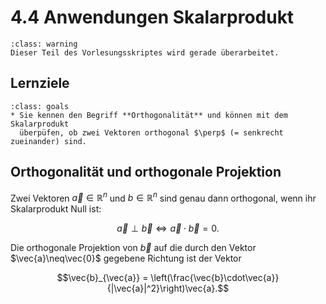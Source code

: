 # 4.4 Anwendungen Skalarprodukt

```{admonition} Warnung
:class: warning
Dieser Teil des Vorlesungsskriptes wird gerade überarbeitet.
```

## Lernziele

```{admonition} Lernziele 
:class: goals
* Sie kennen den Begriff **Orthogonalität** und können mit dem Skalarprodukt
  überpüfen, ob zwei Vektoren orthogonal $\perp$ (= senkrecht zueinander) sind.
```

## Orthogonalität und orthogonale Projektion

Zwei Vektoren $\vec{a}\in\mathbb{R}^n$ und $b\in\mathbb{R}^n$ sind genau dann
orthogonal, wenn ihr Skalarprodukt Null ist:

$$\vec{a}\perp\vec{b} \Leftrightarrow \vec{a}\cdot\vec{b}=0.$$

Die orthogonale Projektion von $\vec{b}$ auf die durch den Vektor
$\vec{a}\neq\vec{0}$ gegebene Richtung ist der Vektor

$$\vec{b}_{\vec{a}} =
\left(\frac{\vec{b}\cdot\vec{a}}{|\vec{a}|^2}\right)\vec{a}.$$